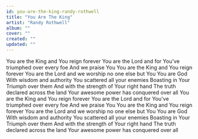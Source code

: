 ```yaml
---
id: you-are-the-king-randy-rothwell
title: "You Are The King"
artist: "Randy Rothwell"
album: ""
cover: ""
created: ""
updated: ""
---
```


You are the King and You reign forever
You are the Lord and for You've triumphed over every foe
And we praise You
You are the King and You reign forever
You are the Lord and we worship no one else but You
You are God
With wisdom and authority
You scattered all your enemies
Boasting in Your Triumph over them
And with the strength of Your right hand
The truth declared across the land
Your awesome power has conquered over all
You are the King and You reign forever
You are the Lord and for You've triumphed over every foe
And we praise You
You are the King and You reign forever
You are the Lord and we worship no one else but You
You are God
With wisdom and authority
You scattered all your enemies
Boasting in Your Triumph over them
And with the strength of Your right hand
The truth declared across the land
Your awesome power has conquered over all
